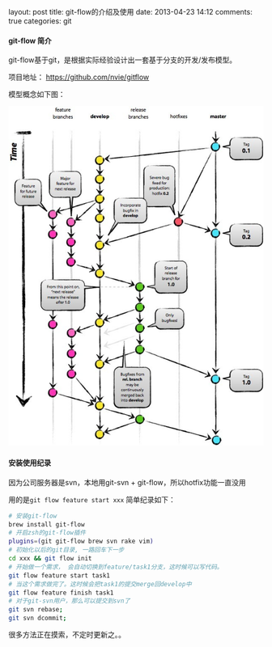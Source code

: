layout: post
title: git-flow的介绍及使用
date: 2013-04-23 14:12
comments: true
categories: git

#### git-flow 简介

git-flow基于git，是根据实际经验设计出一套基于分支的开发/发布模型。

项目地址： <https://github.com/nvie/gitflow>

模型概念如下图：

![git-flow-sketch](/pic/gitflow/gitflow.jpg)

#### 安装使用纪录

因为公司服务器是svn，本地用git-svn + git-flow，所以hotfix功能一直没用

用的是<code>git flow feature start xxx</code> 简单纪录如下：

```sh
# 安装git-flow
brew install git-flow
# 开启zsh的git-flow插件
plugins=(git git-flow brew svn rake vim)
# 初始化以后的git目录, 一路回车下一步
cd xxx && git flow init
# 开始做一个需求， 会自动切换到feature/task1分支，这时候可以写代码。
git flow feature start task1
# 当这个需求做完了。这时候会把task1的提交merge回develop中
git flow feature finish task1
# 对于git-svn用户，那么可以提交到svn了
git svn rebase;
git svn dcommit;
```

很多方法正在摸索，不定时更新之。。
